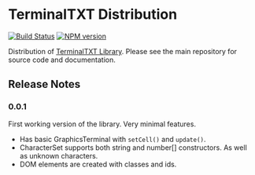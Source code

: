 # TerminalTXT Distribution

[![Build Status](https://travis-ci.org/figraham/terminaltxt-source.svg?branch=master)](https://travis-ci.org/figraham/terminaltxt-source)
[![NPM version](https://img.shields.io/npm/v/terminaltxt.svg)](https://www.npmjs.com/package/terminaltxt)

Distribution of [TerminalTXT Library](https://github.com/figraham/terminaltxt). Please see the main repository for source code and documentation.

## Release Notes

### 0.0.1

First working version of the library. Very minimal features.

- Has basic GraphicsTerminal with `setCell()` and `update()`.
- CharacterSet supports both string and number[] constructors. As well as unknown characters.
- DOM elements are created with classes and ids.